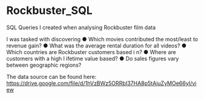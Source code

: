 # Rockbuster_SQL
SQL Queries I created when analysing Rockbuster film data

I was tasked with discovering
● Which movies contributed the most/least to revenue gain?
● What was the average rental duration for all videos?
● Which countries are Rockbuster customers based i n?
● Where are customers with a high l ifetime value based?
● Do sales figures vary between geographic regions?

The data source can be found here: https://drive.google.com/file/d/1hVzBWz5ORRbI37HA8p5tAiuZyMOe66yI/view
